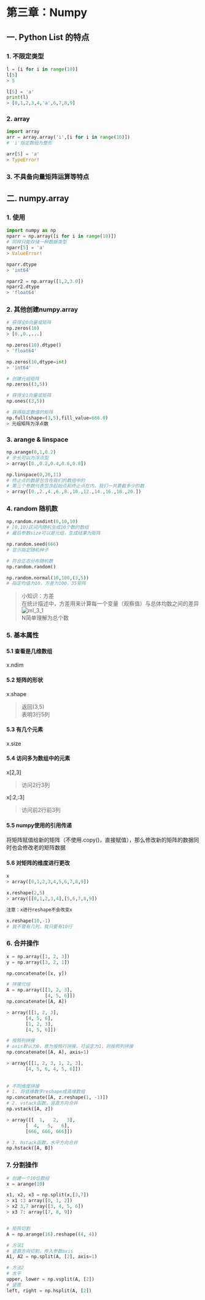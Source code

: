 # 第三章：Numpy

## 一.  Python List 的特点

### 1. 不限定类型
```python
l = [i for i in range(10)]
l[5]
> 5

l[5] = 'a'
print(l)
> [0,1,2,3,4,'a',6,7,8,9]
```

### 2. array
```python
import array
arr = array.array('i',[i for i in range(10)])
# 'i'指定数组为整形

arr[5] = 'a'
> TypeError!
```
### 3. 不具备向量矩阵运算等特点

## 二. numpy.array
### 1. 使用
```python
import numpy as np
nparr = np.array([i for i in range(10)])
# 同样只能存储一种数据类型
nparr[5] = 'a'
> ValueError!

nparr.dtype
> 'int64'

nparr2 = np.array([1,2,3.0])
nparr2.dtype
> 'float64'
```

### 2. 其他创建numpy.array
```python
# 获得全0向量或矩阵
np.zeros(10)
> [0.,0.,...]

np.zeros(10).dtype()
> 'float64'

np.zeros(10,dtype=int)
> 'int64'

# 创建元组矩阵
np.zeros((3,5))

# 获得全1向量或矩阵
np.ones((3,5))

# 获得指定数值的矩阵
np.full(shape=(3,5),fill_value=666.0)
> 元组矩阵为浮点数
```

### 3. arange & linspace
```python
np.arange(0,1,0.2)
# 步长可以为浮点型
> array([0.,0.2,0.4,0.6,0.8])

np.linspace(0,20,11)
# 终止点的数是包含在我们的数组中的
# 第三个参数代表包含起始点和终止点在内，我们一共要截多少的数
> array([0.,2.,4.,6.,8.,10.,12.,14.,16.,18.,20.])
```

### 4. random 随机数
```python
np.random.randint(0,10,10)
# [0,10)区间内随机生成10个数的数组
# 最后参数size可以是元组，生成结果为矩阵

np.random.seed(666)
# 显示指定随机种子

# 符合正态分布随机数
np.random.random()

np.random.normal(10,100,(3,5))
# 指定均值为10，方差为100，35矩阵
```
> 小知识：方差<br>
> 在统计描述中，方差用来计算每一个变量（观察值）与总体均数之间的差异<br>
> ![ml_3_1](https://s2.ax1x.com/2020/01/06/lyKe6U.png)<br>
> N简单理解为总个数


### 5. 基本属性
#### 5.1 查看是几维数组
x.ndim
#### 5.2 矩阵的形状
x.shape
> 返回(3,5)<br>
> 表明3行5列
#### 5.3 有几个元素
x.size

#### 5.4 访问多为数组中的元素
x[2,3]
> 访问2行3列

x[:2,:3]
> 访问前2行前3列

#### 5.5 numpy使用的引用传递
将矩阵赋值给新的矩阵（不使用.copy()，直接赋值），那么修改新的矩阵的数据同时也会修改老的矩阵数据

#### 5.6 对矩阵的维度进行更改
```python
x
> array([0,1,2,3,4,5,6,7,8,9])

x.reshape(2,5)
> array([[0,1,2,3,4],[5,6,7,8,9])

注意：x进行reshape不会改变x

x.reshape(10,-1)
# 我不管有几列，我只要有10行
```

### 6. 合并操作
```python
x = np.array([1, 2, 3])
y = np.array([3, 2, 1])

np.concatenate([x, y])

# 拼接元组
A = np.array([[1, 2, 3],
              [4, 5, 6]])
np.concatenate([A, A])

> array([[1, 2, 3],
       [4, 5, 6],
       [1, 2, 3],
       [4, 5, 6]])

# 按照列拼接
# axis默认为0，意为按照行拼接。可设定为1，则按照列拼接
np.concatenate([A, A], axis=1)

> array([[1, 2, 3, 1, 2, 3],
       [4, 5, 6, 4, 5, 6]])
       
       
# 不同维度拼接
# 1. 将低维数字reshape成高维数组
np.concatenate([A, z.reshape(1, -1)])
# 2. vstack函数，竖直方向合并
np.vstack([A, z])

> array([[  1,   2,   3],
       [  4,   5,   6],
       [666, 666, 666]])

# 3. hstack函数，水平方向合并
np.hstack([A, B])

```

### 7. 分割操作
```python
# 创建一个10位数组
x = arange(10)

x1, x2, x3 = np.split(x,[3,7])
> x1 :3 array([0, 1, 2])
> x2 3,7 array([3, 4, 5, 6])
> x3 7: array([7, 8, 9])


# 矩阵切割
A = np.arange(16).reshape((4, 4))

# 方法1
# 竖直方向切割，传入参数axis
A1, A2 = np.split(A, [2], axis=1)

# 方法2
# 水平
upper, lower = np.vsplit(A, [2])
# 竖直
left, right = np.hsplit(A, [2])


```

<comment-comment/>
